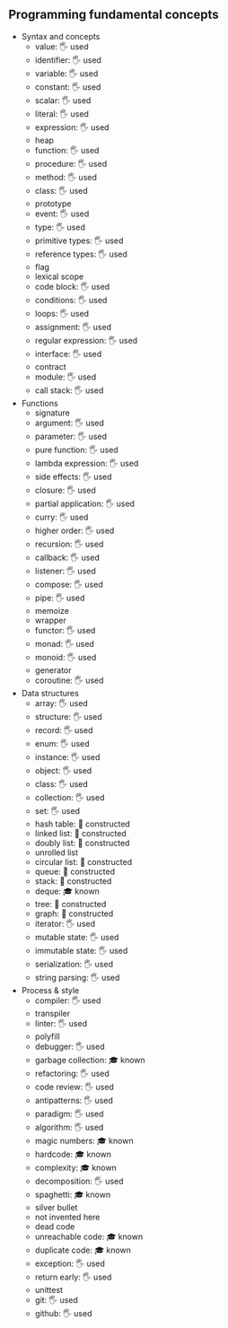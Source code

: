 ## Programming fundamental concepts

- Syntax and concepts
  - value: 🖐 used
  - identifier: 🖐 used
  - variable: 🖐 used
  - constant: 🖐 used
  - scalar: 🖐 used
  - literal: 🖐 used
  - expression: 🖐 used
  - heap
  - function: 🖐 used
  - procedure: 🖐 used
  - method: 🖐 used
  - class: 🖐 used
  - prototype
  - event: 🖐 used
  - type: 🖐 used
  - primitive types: 🖐 used
  - reference types: 🖐 used
  - flag
  - lexical scope
  - code block: 🖐 used
  - conditions: 🖐 used
  - loops: 🖐 used
  - assignment: 🖐 used
  - regular expression: 🖐 used
  - interface: 🖐 used
  - contract
  - module: 🖐 used
  - call stack: 🖐 used
- Functions
  - signature
  - argument: 🖐 used
  - parameter: 🖐 used
  - pure function: 🖐 used
  - lambda expression: 🖐 used
  - side effects: 🖐 used
  - closure: 🖐 used
  - partial application: 🖐 used
  - curry: 🖐 used
  - higher order: 🖐 used
  - recursion: 🖐 used
  - callback: 🖐 used
  - listener: 🖐 used
  - compose: 🖐 used
  - pipe: 🖐 used
  - memoize
  - wrapper
  - functor: 🖐 used
  - monad: 🖐 used
  - monoid: 🖐 used
  - generator
  - coroutine: 🖐 used
- Data structures
  - array: 🖐 used
  - structure: 🖐 used
  - record: 🖐 used
  - enum: 🖐 used
  - instance: 🖐 used
  - object: 🖐 used
  - class: 🖐 used
  - collection: 🖐 used
  - set: 🖐 used
  - hash table: 🚀 constructed
  - linked list: 🚀 constructed
  - doubly list: 🚀 constructed
  - unrolled list
  - circular list: 🚀 constructed
  - queue: 🚀 constructed
  - stack: 🚀 constructed
  - deque: 🎓 known
  - tree: 🚀 constructed
  - graph: 🚀 constructed
  - iterator: 🖐 used
  - mutable state: 🖐 used
  - immutable state: 🖐 used
  - serialization: 🖐 used
  - string parsing: 🖐 used
- Process & style
  - compiler: 🖐 used
  - transpiler
  - linter: 🖐 used
  - polyfill
  - debugger: 🖐 used
  - garbage collection: 🎓 known
  - refactoring: 🖐 used
  - code review: 🖐 used
  - antipatterns: 🖐 used
  - paradigm: 🖐 used
  - algorithm: 🖐 used
  - magic numbers: 🎓 known
  - hardcode: 🎓 known
  - complexity: 🎓 known
  - decomposition: 🖐 used
  - spaghetti: 🎓 known
  - silver bullet
  - not invented here
  - dead code
  - unreachable code: 🎓 known
  - duplicate code: 🎓 known
  - exception: 🖐 used
  - return early: 🖐 used
  - unittest
  - git: 🖐 used
  - github: 🖐 used
